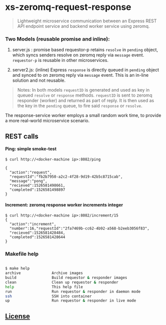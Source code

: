 # xs-zeromq-request-response

> Lightweight microservice communication between an Express REST API endpoint
service and backend worker service using zeromq.

### Two Models (reusable promise and inline):
1) server.js : promise based requestor-p retains `resolve` in `pending` object,
which syncs senders resolve on zeromq reply via `message` event. `requestor-p`
is reusable in other microservices.

2) server2.js: (inline) Express `response` is directly queued in `pending`
object and synced to on zeromq reply via `message` event. This is an in-line
solution and not reusable.

> Notes: In both models `requestID` is generated and used as key in queued
`resolve` or `response` methods. `requestID` is sent to zeromq responder
(worker) and returned as part of reply. It is then used as the key in
the `pending` queue, to fire said `response` or `resolve`.

The response-service worker employs a small random work time, to provide a
more real-world microservice scenario.

## REST calls
#### Ping: simple smoke-test
```
$ curl http://<docker-machine ip>:8082/ping

{
  "action":"request",
  "requestId":"fb2b7950-a2c2-4f28-9d19-42b5c8715cab",
  "message":"pong",
  "recieved":1526581498661,
  "completed":1526581498897
}
```

#### Increment: zeromq response worker increments integer
```
$ curl http://<docker-machine ip>:8082/increment/15
{
  "action":"increment",
  "number":16,"requestId":"2fa7469b-cc62-4b92-a568-b2eeb3056f83",
  "recieved":1526581428484,
  "completed":1526581428644
}

```
### Makefile help
```sh

$ make help
archive              Archive images
build                Build requestor & responder images
clean                Clean up requestor & responder
help                 This help file
run                  Run requestor & responder in daemon mode
ssh                  SSH into container
up                   Run requestor & responder in live mode

```

## [License](LICENSE.md)
